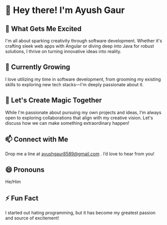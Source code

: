 # 👋 Hey there! I'm Ayush Gaur

## 👀 What Gets Me Excited
I'm all about sparking creativity through software development. Whether it's crafting sleek web apps with Angular or diving deep into Java for robust solutions, I thrive on turning innovative ideas into reality.

## 🌱 Currently Growing
I love utilizing my time in software development, from grooming my existing skills to exploring new tech stacks—I'm deeply passionate about it. 

## 💞️ Let's Create Magic Together
While I'm passionate about pursuing my own projects and ideas, I'm always open to exploring collaborations that align with my creative vision. Let's discuss how we can make something extraordinary happen!

## 📫 Connect with Me
Drop me a line at ayushgaur8589@gmail.com . I’d love to hear from you!

## 😄 Pronouns
He/Him

## ⚡ Fun Fact
I started out hating programming, but it has become my greatest passion and source of excitement!
